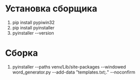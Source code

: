 # Установка сборщика

1. pip install pypiwin32
1. pip install pyinstaller
1. pyinstaller --version

# Сборка

1. pyinstaller --paths venv/Lib/site-packages --windowed word_generator.py --add-data "templates.txt;." --noconfirm
